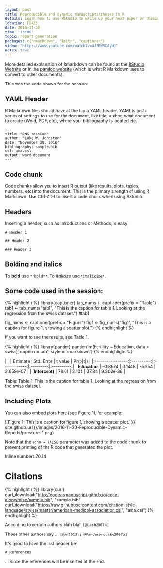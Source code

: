 ```yaml
---
layout: post
title: Reproducible and dynamic manuscripts/theses in R
details: Learn how to use RStudio to write up your next paper or thesis.
location: FG423
date: 2016-11-30
time: '13:00'
topic: report generation
packages: c("rmarkdown", "knitr", "captioner")
video: "https://www.youtube.com/watch?v=AfFRWRCAyHQ"
notes: true
---
```


More detailed explanation of Rmarkdown can be found at the 
[RStudio Website](http://rmarkdown.rstudio.com/) or in the 
[pandoc website](http://pandoc.org/) (which is what R Markdown uses to convert
to other documents).

This was the code shown for the session:

## YAML Header

R Markdown files should have at the top a YAML header. YAML is just a series of
settings to use for the document, like title, author, what document to create
(Word, PDF, etc), where your bibliography is located etc.

```
---
title: "DNS session"
author: "Luke W. Johnston"
date: "November 30, 2016"
bibliography: sample.bib
csl: ama.csl
output: word_document
---
```

## Code chunk

Code chunks allow you to insert R output (like results, plots, tables, numbers,
etc) into the document. This is the primary strength of using R Markdown. Use
Ctrl-Alt-I to insert a code chunk when using RStudio.

## Headers

Inserting a header, such as Introductions or Methods, is easy:

```
# Header 1

## Header 2

### Header 3
```

## Bolding and italics

To **bold** use `**bold**`. To *italicize* use `*italicize*`.

## Some code used in the session:


{% highlight r %}
library(captioner)
tab_nums <- captioner(prefix = "Table")
tab1 <- tab_nums("tab1", "This is the caption for table 1. Looking at the regression from the swiss dataset.")
#tab1

fig_nums <- captioner(prefix = "Figure")
fig1 <- fig_nums("fig1", "This is a caption for figure 1, showing a scatter plot.")
{% endhighlight %}

If you want to see the results, see Table  1.


{% highlight r %}
library(pander)
pander(lm(Fertility ~ Education, data = swiss), caption = tab1, style = 'rmarkdown')
{% endhighlight %}



|      &nbsp;       |  Estimate  |  Std. Error  |  t value  |  Pr(>|t|)  |
|:-----------------:|:----------:|:------------:|:---------:|:----------:|
|   **Education**   |  -0.8624   |    0.1448    |  -5.954   | 3.659e-07  |
|  **(Intercept)**  |   79.61    |    2.104     |   37.84   | 9.302e-36  |

Table: Table  1: This is the caption for table 1. Looking at the regression from the swiss dataset.

## Including Plots

You can also embed plots here (see Figure  1), for example:

![Figure  1: This is a caption for figure 1, showing a scatter plot.]({{ site.github.url }}/images/2016-11-30-Reproducible-Dynamic-Reports/pressure-1.png)

Note that the `echo = FALSE` parameter was added to the code chunk to prevent printing of the R code that generated the plot.

Inline numbers 70.14

# Citations


{% highlight r %}
library(curl)
curl_download("http://codeasmanuscript.github.io/code-along/misc/sample.bib", "sample.bib")
curl_download("https://raw.githubusercontent.com/citation-style-language/styles/master/american-medical-association.csl", "ama.csl")
{% endhighlight %}

According to certain authors blah blah `[@Lash2007a]`

These other authors say ... `[@An2013a; @Vandenbroucke2007a]`

It's good to have the last header be:

```
# References
```

... since the references will be inserted at the end.
